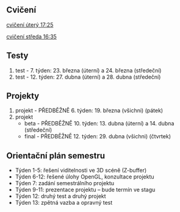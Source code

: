 ## Cvičení

[cvičení úterý 17:25](https://github.com/milankostak/PGRF2-2021/tree/master/src/utery_17_25_c04)

[cvičení středa 16:35](https://github.com/milankostak/PGRF2-2021/tree/master/src/streda_16_35_c05)


## Testy

1. test - 7. týden: 23. března (úterní) a 24. března (středeční)
2. test - 12. týden: 27. dubna (úterní) a 28. dubna (středeční)


## Projekty

1. projekt - PŘEDBĚŽNĚ 6. týden: 19. března (všichni) (pátek)
2. projekt
   * beta - PŘEDBĚŽNĚ 10. týden: 13. dubna (úterní) a 14. dubna (středeční)
   * final - PŘEDBĚŽNĚ 12. týden: 29. dubna (všichni) (čtvrtek)


## Orientační plán semestru

* Týden 1-5: řešení viditelnosti ve 3D scéně (Z-buffer)
* Týden 6-12: řešené úlohy OpenGL, konzultace projektu
* Týden 7: zadání semestrálního projektu
* Týden 9-11: prezentace projektu – bude termín ve stagu
* Týden 12: druhý test a druhý projekt
* Týden 13: zpětná vazba a opravný test
